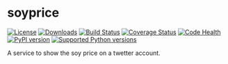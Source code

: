 soyprice
========

[![License](https://pypip.in/license/soyprice/badge.svg)](https://pypi.python.org/pypi/soyprice/) [![Downloads](https://pypip.in/download/soyprice/badge.svg)](https://pypi.python.org/pypi/soyprice/) [![Build Status](https://travis-ci.org/ecolell/soyprice.svg?branch=master)](https://travis-ci.org/ecolell/soyprice) [![Coverage Status](https://coveralls.io/repos/ecolell/soyprice/badge.png)](https://coveralls.io/r/ecolell/soyprice) [![Code Health](https://landscape.io/github/ecolell/soyprice/master/landscape.png)](https://landscape.io/github/ecolell/soyprice/master) [![PyPI version](https://badge.fury.io/py/soyprice.svg)](http://badge.fury.io/py/soyprice)
[![Supported Python versions](https://pypip.in/py_versions/soyprice/badge.svg)](https://pypi.python.org/pypi/soyprice/)

A service to show the soy price on a twetter account.
